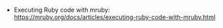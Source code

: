 
* Executing Ruby code with mruby: https://mruby.org/docs/articles/executing-ruby-code-with-mruby.html
